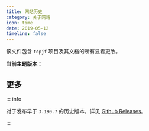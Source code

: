 ```yaml
---
title: 网站历史 
category: 关于网站
icon: time
date: 2019-05-12
timeline: false
---
```


该文件包含 `topjf` 项目及其文档的所有显着更改。

**当前主题版本：**
<!-- @include: ../../package.json{21-23} -->

<!-- more -->

<!-- @include: ../../CHANGELOG.md#recent-beta -->


## 更多

::: info

对于发布早于 `3.190.7` 的历史版本，详见 [Github Releases](https://github.com/topjf/topjf/releases)。

:::

